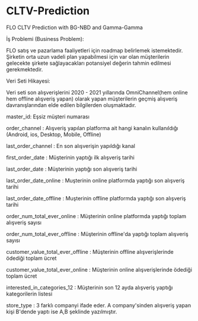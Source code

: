 # CLTV-Prediction
FLO CLTV Prediction with BG-NBD and Gamma-Gamma

İş Problemi (Business Problem):

FLO satış ve pazarlama faaliyetleri için roadmap belirlemek istemektedir.
Şirketin orta uzun vadeli plan yapabilmesi için var olan müşterilerin gelecekte şirkete sağlayacakları potansiyel değerin tahmin edilmesi gerekmektedir.

Veri Seti Hikayesi:

Veri seti son alışverişlerini 2020 - 2021 yıllarında OmniChannel(hem online hem offline alışveriş yapan) olarak yapan müşterilerin geçmiş alışveriş davranışlarından
elde edilen bilgilerden oluşmaktadır.

master_id: Eşsiz müşteri numarası

order_channel : Alışveriş yapılan platforma ait hangi kanalın kullanıldığı (Android, ios, Desktop, Mobile, Offline)

last_order_channel : En son alışverişin yapıldığı kanal

first_order_date : Müşterinin yaptığı ilk alışveriş tarihi

last_order_date : Müşterinin yaptığı son alışveriş tarihi

last_order_date_online : Muşterinin online platformda yaptığı son alışveriş tarihi

last_order_date_offline : Muşterinin offline platformda yaptığı son alışveriş tarihi

order_num_total_ever_online : Müşterinin online platformda yaptığı toplam alışveriş sayısı

order_num_total_ever_offline : Müşterinin offline'da yaptığı toplam alışveriş sayısı

customer_value_total_ever_offline : Müşterinin offline alışverişlerinde ödediği toplam ücret

customer_value_total_ever_online : Müşterinin online alışverişlerinde ödediği toplam ücret

interested_in_categories_12 : Müşterinin son 12 ayda alışveriş yaptığı kategorilerin listesi

store_type : 3 farklı companyi ifade eder. A company'sinden alışveriş yapan kişi B'dende yaptı ise A,B şeklinde yazılmıştır.
